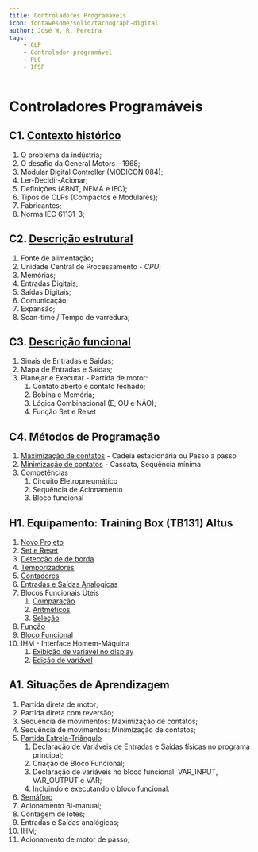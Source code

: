 ```yaml
---
title: Controladores Programáveis
icon: fontawesome/solid/tachograph-digital
author: José W. R. Pereira
tags: 
    - CLP
    - Controlador programável
    - PLC
    - IFSP
---
```




# Controladores Programáveis



## C1. [Contexto histórico](slides/aula01-contexto_historico.pdf)

1. O problema da indústria;
2. O desafio da General Motors - 1968;
3. Modular Digital Controller (MODICON 084);
4. Ler-Decidir-Acionar;
5. Definições (ABNT, NEMA e IEC);
6. Tipos de CLPs (Compactos e Modulares);
7. Fabricantes;
8. Norma IEC 61131-3;



## C2. [Descrição estrutural](slides/aula02-descricao_estrutural.pdf)

1. Fonte de alimentação;
2. Unidade Central de Processamento - *CPU*;
3. Memórias;
4. Entradas Digitais;
5. Saídas Digitais;
6. Comunicação;
7. Expansão;
7. Scan-time / Tempo de varredura;



## C3. [Descrição funcional](slides/aula03-descricao_funcional.pdf)

1. Sinais de Entradas e Saídas;
2. Mapa de Entradas e Saídas;
3. Planejar e Executar - Partida de motor:
	1. Contato aberto e contato fechado;
	2. Bobina e Memória;
	3. Lógica Combinacional (E, OU e NÃO);
	4. Função Set e Reset

## C4. Métodos de Programação
1. [Maximização de contatos](slides/aula05-metodos_programacao_max.pdf) - Cadeia estacionária ou Passo a passo
2. [Minimização de contatos](slides/aula06-metodos_programacao_min.pdf) - Cascata, Sequência mínima
3. Competências
	1. Circuito Eletropneumático
	2. Sequência de Acionamento
	3. Bloco funcional



## H1. Equipamento: Training Box (TB131) Altus

1. [Novo Projeto](altus_tb131/h1_1-novo_projeto.md)
2. [Set e Reset](altus_tb131/h1_2-setReset.md)
3. [Detecção de de borda](altus_tb131/h1_3-borda_subida_descida.md)
4. [Temporizadores](altus_tb131/h1_4-temporizadores.md)
5. [Contadores](altus_tb131/h1_5-contadores.md)
6. [Entradas e Saídas Analogicas](altus_tb131/h1_6-entradas_saidas_analogicas.md)
7. Blocos Funcionais Úteis
	1. [Comparação](altus_tb131/h1_7_1-blocos_funcionais_comparacao.md)
	2. [Aritméticos](altus_tb131/h1_7_2-blocos_funcionais_operacao.md)
	3. [Seleção](altus_tb131/h1_7_3-blocos_funcionais_selecao.md)
8. [Função](altus_tb131/h1_8-funcao.md)
9. [Bloco Funcional](altus_tb131/h1_9-bloco_funcional.md)
10. IHM - Interface Homem-Máquina
	1. [Exibição de variável no display](altus_tb131/h1_10_1-ihm_display_var.md)
	2. [Edição de variável](altus_tb131/h1_10_2-ihm_edita_var.md)





## A1. Situações de Aprendizagem

1. Partida direta de motor;
2. Partida direta com reversão;
3. Sequência de movimentos: Maximização de contatos;
4. Sequência de movimentos: Minimização de contatos;
5. [Partida Estrela-Triângulo](altus_tb131/A1_5-projeto_partida_estrela_triangulo.md)
	1. Declaração de Variáveis de Entradas e Saídas físicas no programa principal;
	2. Criação de Bloco Funcional;
	3. Declaração de variáveis no bloco funcional: VAR_INPUT, VAR_OUTPUT e VAR;
	4. Incluindo e executando o bloco funcional.
6. [Semáforo](altus_tb131/A1_6-projeto_semaforo.md)
7. Acionamento Bi-manual;
8. Contagem de lotes;
9. Entradas e Saídas analógicas;
10. IHM;
11. Acionamento de motor de passo;


